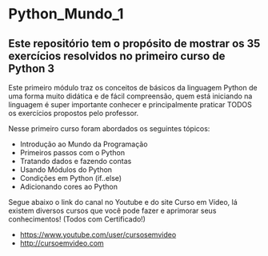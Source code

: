 # Python_Mundo_1

## Este repositório tem o propósito de mostrar os 35 exercícios resolvidos no primeiro curso de Python 3

Este primeiro módulo traz os conceitos de básicos da linguagem Python de uma forma muito didática e de fácil compreensão, quem está iniciando na linguagem é super importante 
conhecer e principalmente praticar TODOS os exercícios propostos pelo professor.

Nesse primeiro curso foram abordados os seguintes tópicos:

- Introdução ao Mundo da Programação
- Primeiros passos com o Python
- Tratando dados e fazendo contas
- Usando Módulos do Python
- Condições em Python (if..else)
- Adicionando cores ao Python

Segue abaixo o link do canal no Youtube e do site Curso em Vídeo, lá existem diversos cursos que você pode fazer e aprimorar seus conhecimentos! (Todos com Certificado!)

- https://www.youtube.com/user/cursosemvideo
- http://cursoemvideo.com
